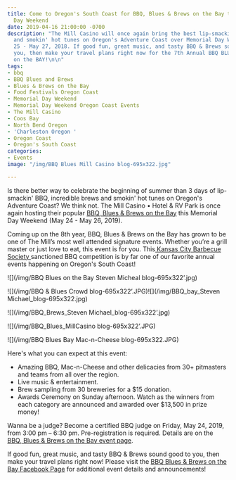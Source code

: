 ```yaml
---
title: Come to Oregon's South Coast for BBQ, Blues & Brews on the Bay this Memorial
  Day Weekend
date: 2019-04-16 21:00:00 -0700
description: "The Mill Casino will once again bring the best lip-smackin' BBQ, brews
  and smokin' hot tunes on Oregon's Adventure Coast over Memorial Day Weekend, May
  25 - May 27, 2018. If good fun, great music, and tasty BBQ & Brews sound good to
  you, then make your travel plans right now for the 7th Annual BBQ BLUES & BREWS
  on the BAY!\n\n"
tags:
- bbq
- BBQ Blues and Brews
- Blues & Brews on the Bay
- Food Festivals Oregon Coast
- Memorial Day Weekend
- Memorial Day Weekend Oregon Coast Events
- The Mill Casino
- Coos Bay
- North Bend Oregon
- 'Charleston Oregon '
- Oregon Coast
- Oregon's South Coast
categories:
- Events
image: "/img/BBQ Blues Mill Casino blog-695x322.jpg"

---
```

Is there better way to celebrate the beginning of summer than 3 days of lip-smackin' BBQ, incredible brews and smokin' hot tunes on Oregon's Adventure Coast? We think not. The Mill Casino • Hotel & RV Park is once again hosting their popular [BBQ, Blues & Brews on the Bay](https://www.themillcasino.com/bbq-event/) this Memorial Day Weekend (May 24 - May 26, 2019).

Coming up on the 8th year, BBQ, Blues & Brews on the Bay has grown to be one of The Mill’s most well attended signature events. Whether you’re a grill master or just love to eat, this event is for you. This[ Kansas City Barbecue Society ](https://www.kcbs.us/)sanctioned BBQ competition is by far one of our favorite annual events happening on Oregon's South Coast!

![](/img/BBQ Blues on the Bay Steven Micheal blog-695x322’.jpg)

![](/img/BBQ & Blues Crowd blog-695x322’.JPG)![](/img/BBQ_bay_Steven Michael_blog-695x322.jpg)

![](/img/BBQ_Brews_Steven Michael_blog-695x322’.jpg)

![](/img/BBQ_Blues_MillCasino blog-695x322’.JPG)

![](/img/BBQ Blues Bay Mac-n-Cheese blog-695x322.JPG)

Here's what you can expect at this event:

* Amazing BBQ, Mac-n-Cheese and other delicacies from 30+ pitmasters and teams from all over the region.
* Live music & entertainment.
* Brew sampling from 30 breweries for a $15 donation.
* Awards Ceremony on Sunday afternoon. Watch as the winners from each category are announced and awarded over $13,500 in prize money!

Wanna be a judge? Become a certified BBQ judge on Friday, May 24, 2019, from 3:00 pm – 6:30 pm. Pre-registration is required. Details are on the [BBQ, Blues & Brews on the Bay event page](https://www.themillcasino.com/bbq-event/).

If good fun, great music, and tasty BBQ & Brews sound good to you, then make your travel plans right now! Please visit the [BBQ Blues & Brews on the Bay Facebook Page](https://www.facebook.com/BbqBluesBrewsOnTheBay/) for additional event details and announcements!